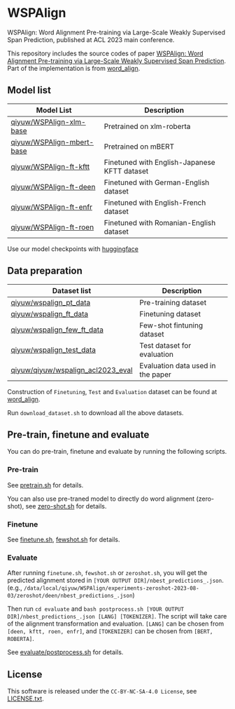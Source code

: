 # WSPAlign
WSPAlign: Word Alignment Pre-training via Large-Scale Weakly Supervised Span Prediction, published at ACL 2023 main conference.

This repository includes the source codes of paper [WSPAlign: Word Alignment Pre-training via Large-Scale Weakly Supervised Span Prediction](https://aclanthology.org/2023.acl-long.621/).
Part of the implementation is from [word_align](https://github.com/nttcslab-nlp/word_align).

## Model list
| Model List| Description|
|-------|-------|
|[qiyuw/WSPAlign-xlm-base](https://huggingface.co/qiyuw/WSPAlign-xlm-base) | Pretrained on xlm-roberta |
|[qiyuw/WSPAlign-mbert-base](https://huggingface.co/qiyuw/WSPAlign-mbert-base) | Pretrained on mBERT|
|[qiyuw/WSPAlign-ft-kftt](https://huggingface.co/qiyuw/WSPAlign-ft-kftt)| Finetuned with English-Japanese KFTT dataset|
|[qiyuw/WSPAlign-ft-deen](https://huggingface.co/qiyuw/WSPAlign-ft-deen)| Finetuned with German-English dataset|
[qiyuw/WSPAlign-ft-enfr](https://huggingface.co/qiyuw/WSPAlign-ft-enfr)| Finetuned with English-French dataset|
[qiyuw/WSPAlign-ft-roen](https://huggingface.co/qiyuw/WSPAlign-ft-roen)| Finetuned with Romanian-English dataset|

Use our model checkpoints with [huggingface](https://huggingface.co/)

## Data preparation
| Dataset list| Description|
|-------|-------|
|[qiyuw/wspalign_pt_data](https://huggingface.co/datasets/qiyuw/wspalign_pt_data) | Pre-training dataset|
|[qiyuw/wspalign_ft_data](https://huggingface.co/datasets/qiyuw/wspalign_ft_data) | Finetuning dataset|
|[qiyuw/wspalign_few_ft_data](https://huggingface.co/datasets/qiyuw/wspalign_few_ft_data) | Few-shot fintuning dataset|
|[qiyuw/wspalign_test_data](https://huggingface.co/datasets/qiyuw/wspalign_test_data)| Test dataset for evaluation|
|[qiyuw/qiyuw/wspalign_acl2023_eval](https://huggingface.co/datasets/qiyuw/wspalign_acl2023_eval)|Evaluation data used in the paper|

Construction of `Finetuning`, `Test` and `Evaluation` dataset can be found at [word_align](https://github.com/nttcslab-nlp/word_align).

Run `download_dataset.sh` to download all the above datasets.

## Pre-train, finetune and evaluate
You can do pre-train, finetune and evaluate by running the following scripts.
### Pre-train
See [pretrain.sh](pretrain.sh) for details.
 
You can also use pre-traned model to directly do word alignment (zero-shot), see [zero-shot.sh](zero-shot.sh) for details.

### Finetune
See [finetune.sh](finetune.sh), [fewshot.sh](fewshot.sh) for details.

### Evaluate
After running `finetune.sh`, `fewshot.sh` or `zeroshot.sh`, you will get the predicted alignment stored in `[YOUR OUTPUT DIR]/nbest_predictions_.json`. (e.g., `/data/local/qiyuw/WSPAlign/experiments-zeroshot-2023-08-03/zeroshot/deen/nbest_predictions_.json`)

Then run `cd evaluate` and `bash postprocess.sh [YOUR OUTPUT DIR]/nbest_predictions_.json [LANG] [TOKENIZER]`. The script will take care of the alignment transformation and evaluation. `[LANG]` can be chosen from `[deen, kftt, roen, enfr]`, and `[TOKENIZER]` can be chosen from `[BERT, ROBERTA]`.

See [evaluate/postprocess.sh](evaluate/postprocess.sh) for details.

## License

This software is released under the `CC-BY-NC-SA-4.0 License`, see [LICENSE.txt](LICENSE.txt).
